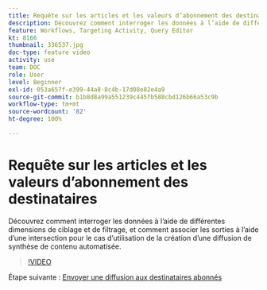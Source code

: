 ```yaml
---
title: Requête sur les articles et les valeurs d’abonnement des destinataires
description: Découvrez comment interroger les données à l’aide de différentes dimensions de ciblage et de filtrage, et comment associer les sorties à l’aide d’une intersection pour le cas d’utilisation de la création d’une diffusion de synthèse de contenu automatisée.
feature: Workflows, Targeting Activity, Query Editor
kt: 8166
thumbnail: 336537.jpg
doc-type: feature video
activity: use
team: DOC
role: User
level: Beginner
exl-id: 053a657f-e399-44a8-8c4b-17d08e82e4a9
source-git-commit: b1b8d8a99a551239c445fb588cbd126b66a53c9b
workflow-type: tm+mt
source-wordcount: '82'
ht-degree: 100%

---
```


# Requête sur les articles et les valeurs d’abonnement des destinataires

Découvrez comment interroger les données à l’aide de différentes dimensions de ciblage et de filtrage, et comment associer les sorties à l’aide d’une intersection pour le cas d’utilisation de la création d’une diffusion de synthèse de contenu automatisée.

>[!VIDEO](https://video.tv.adobe.com/v/336537?quality=12&learn=on)

Étape suivante : [Envoyer une diffusion aux destinataires abonnés](/help/tutorial-use-soap-apis/send-delivery-to-subscribed-recipients.md)
